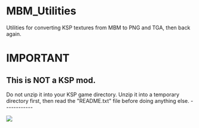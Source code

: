 MBM_Utilities
=============
Utilities for converting KSP textures from MBM to PNG and TGA, then back again.


IMPORTANT
=========
This is NOT a KSP mod.
---------------------
Do not unzip it into your KSP game directory. Unzip it
into a temporary directory first, then read the "README.txt" file before doing anything else.
                                                ------------ 

<img src="https://camo.githubusercontent.com/5f4209dadd826e3ccb2e7e24edf472371a8adeb0/687474703a2f2f73637265656e73686f74732e656e2e73667463646e2e6e65742f656e2f7363726e2f3332343030302f3332343535312f6b657262616c2d73706163652d70726f6772616d2d30322d373030783431322e706e67" />